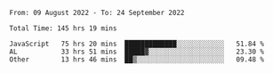 
<!--START_SECTION:waka-->

```text
From: 09 August 2022 - To: 24 September 2022

Total Time: 145 hrs 19 mins

JavaScript   75 hrs 20 mins  █████████████░░░░░░░░░░░░   51.84 %
AL           33 hrs 51 mins  █████▓░░░░░░░░░░░░░░░░░░░   23.30 %
Other        13 hrs 46 mins  ██▒░░░░░░░░░░░░░░░░░░░░░░   09.48 %
```

<!--END_SECTION:waka-->












